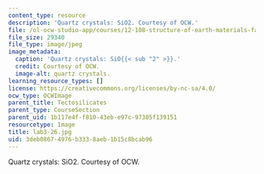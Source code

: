 ```yaml
---
content_type: resource
description: 'Quartz crystals: SiO2. Courtesy of OCW.'
file: /ol-ocw-studio-app/courses/12-108-structure-of-earth-materials-fall-2004/3deb08674976b3338aeb1b15c8bcab96_lab3-26.jpg
file_size: 29340
file_type: image/jpeg
image_metadata:
  caption: 'Quartz crystals: SiO{{< sub "2" >}}.'
  credit: Courtesy of OCW.
  image-alt: quartz crystals.
learning_resource_types: []
license: https://creativecommons.org/licenses/by-nc-sa/4.0/
ocw_type: OCWImage
parent_title: Tectosilicates
parent_type: CourseSection
parent_uid: 1b117e4f-f810-43eb-e97c-97305f139151
resourcetype: Image
title: lab3-26.jpg
uid: 3deb0867-4976-b333-8aeb-1b15c8bcab96
---
```

Quartz crystals: SiO2. Courtesy of OCW.